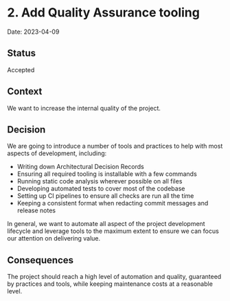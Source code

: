 # 2. Add Quality Assurance tooling

Date: 2023-04-09

## Status

Accepted

## Context

We want to increase the internal quality of the project.

## Decision

We are going to introduce a number of tools and practices to help with most aspects of development, including:

- Writing down Architectural Decision Records
- Ensuring all required tooling is installable with a few commands
- Running static code analysis wherever possible on all files
- Developing automated tests to cover most of the codebase
- Setting up CI pipelines to ensure all checks are run all the time
- Keeping a consistent format when redacting commit messages and release notes

In general, we want to automate all aspect of the project development lifecycle and leverage tools to the maximum extent
to ensure we can focus our attention on delivering value.

## Consequences

The project should reach a high level of automation and quality, guaranteed by practices and tools,
while keeping maintenance costs at a reasonable level.

